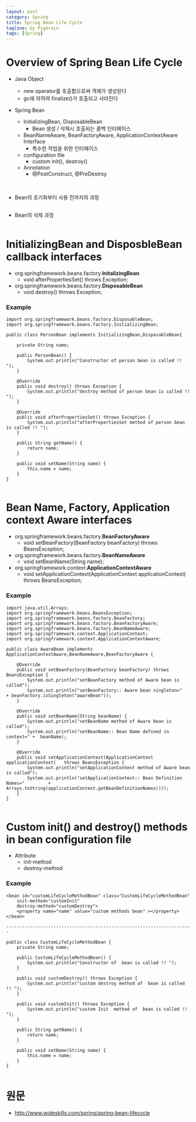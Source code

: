 ```yaml
---
layout: post
category: Spring
title: Spring Bean Life Cycle
tagline: by Pigbrain
tags: [Spring]
---
```


<!--more-->

# Overview of Spring Bean Life Cycle  

* Java Object  
	* new operator를 호출함으로써 객체가 생성된다  
	* gc에 의하여 finalize()가 호출되고 사라진다
  
* Spring Bean
	* InitializingBean, DisposableBean
		* Bean 생성 / 삭제시 호출되는 콜백 인터페이스
	* BeanNameAware, BeanFactoryAware, ApplicationContextAware Interface    
		* 특수한 작업을 위한 인터페이스
	* configuration file  
		*  custom init(), destroy()    
	* Annotation
		* @PostConstruct, @PreDestroy  
<br>  
		
* Bean의 초기화부터 사용 전까지의 과정    
  
<img src="/assets/themes/Snail/img/Spring/BeanLifeCycle/init.png" alt="">     
  
* Bean의 삭제 과정  

<img src="/assets/themes/Snail/img/Spring/BeanLifeCycle/destroy.png" alt="">  
  
<br>  
  
# InitializingBean and DisposbleBean callback interfaces  

* org.springframework.beans.factory.**InitalizingBean**   
	* void afterPropertiesSet() throws Exception;
* org.springframework.beans.factory.**DisposableBean**   
	* void destroy() throws Exception;  

### Example 

	import org.springframework.beans.factory.DisposableBean;
	import org.springframework.beans.factory.InitializingBean;

	public class PersonBean implements InitializingBean,DisposableBean{
	 
		private String name;

		public PersonBean() {
			System.out.println("Constructor of person bean is called !! ");
		}
		
		@Override
		public void destroy() throws Exception {
			System.out.println("destroy method of person bean is called !! ");
		}

		@Override
		public void afterPropertiesSet() throws Exception {
			System.out.println("afterPropertiesSet method of person bean is called !! ");
		}

		public String getName() {
			return name;
		}

		public void setName(String name) {
			this.name = name;
		}
	}  
  
  
<img src="/assets/themes/Snail/img/Spring/BeanLifeCycle/result1.png" alt="">  
  
<br>    
  
# Bean Name, Factory, Application context Aware interfaces  
* org.springframework.beans.factory.**BeanFactoryAware**   
	* void setBeanFactory(BeanFactory beanFactory) throws BeansException;
* org.springframework.beans.factory.**BeanNameAware**   
	* void setBeanName(String name);
* org.springframework.context.**ApplicationContextAware**  
	* void setApplicationContext(ApplicationContext applicationContext) throws BeansException;  

### Example 

	import java.util.Arrays;
	import org.springframework.beans.BeansException;
	import org.springframework.beans.factory.BeanFactory;
	import org.springframework.beans.factory.BeanFactoryAware;
	import org.springframework.beans.factory.BeanNameAware;
	import org.springframework.context.ApplicationContext;
	import org.springframework.context.ApplicationContextAware;
	 
	public class AwareBean implements ApplicationContextAware,BeanNameAware,BeanFactoryAware {
		
		@Override
		public void setBeanFactory(BeanFactory beanFactory) throws BeansException {
			System.out.println("setBeanFactory method of Aware bean is called");
			System.out.println("setBeanFactory:: Aware bean singleton="                + beanFactory.isSingleton("awareBean"));
		}
	
		@Override
		public void setBeanName(String beanName) {
			System.out.println("setBeanName method of Aware bean is called");
			System.out.println("setBeanName:: Bean Name defined in context=" +  beanName);
		}

		@Override
		public void setApplicationContext(ApplicationContext applicationContext)   throws BeansException {
			System.out.println("setApplicationContext method of Aware bean is called");
			System.out.println("setApplicationContext:: Bean Definition Names=" 		+ Arrays.toString(applicationContext.getBeanDefinitionNames()));
		}
	}  
  
  
<img src="/assets/themes/Snail/img/Spring/BeanLifeCycle/result2.png" alt="">  
  
<br>    
  
# Custom init() and destroy() methods in bean configuration file  
  
* Attribute  
	* init-method
	* destroy-method

### Example 

	<bean id="customLifeCycleMethodBean" class="CustomLifeCycleMethodBean"
		init-method="customInit" 
		destroy-method="customDestroy">
		<property name="name" value="custom methods bean" ></property>
	</bean>

	-----------------------------------------------------------------------

	public class CustomLifeCycleMethodBean {
		private String name;
	     
	    public CustomLifeCycleMethodBean() {
			System.out.println("Constructor of  bean is called !! ");
	    }
	     
	    public void customDestroy() throws Exception {
			System.out.println("custom destroy method of  bean is called !! ");
	    }
	 
	    public void customInit() throws Exception {
			System.out.println("custom Init  method of  bean is called !! ");
	    }
	 
	    public String getName() {
			return name;
	    }
	 
	    public void setName(String name) {
			this.name = name;
	    }
	}  
  
  
<img src="/assets/themes/Snail/img/Spring/BeanLifeCycle/result3.png" alt="">  
  
<br>    

# 원문  
* http://www.wideskills.com/spring/spring-bean-lifecycle


